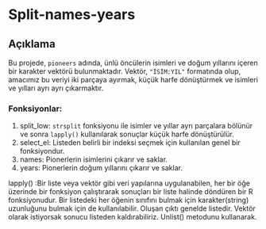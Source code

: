 # Split-names-years
## Açıklama

Bu projede, `pioneers` adında, ünlü öncülerin isimleri ve doğum yıllarını içeren bir karakter vektörü bulunmaktadır. Vektör, `"İSİM:YIL"` formatında olup, amacımız bu veriyi iki parçaya ayırmak, küçük harfe dönüştürmek ve isimleri ve yılları ayrı ayrı çıkarmaktır.

### Fonksiyonlar:
1. split_low: `strsplit` fonksiyonu ile isimler ve yıllar ayrı parçalara bölünür ve sonra `lapply()` kullanılarak sonuçlar küçük harfe dönüştürülür.
2. select_el: Listeden belirli bir indeksi seçmek için kullanılan genel bir fonksiyondur.
3. names: Pionerlerin isimlerini çıkarır ve saklar.
4. years: Pionerlerin doğum yıllarını çıkarır ve saklar.

lapply() :Bir liste veya vektör gibi veri yapılarına uygulanabilen, her bir öğe üzerinde bir fonksiyon çalıştırarak sonuçları bir liste halinde döndüren bir R fonksiyonudur. Bir listedeki her öğenin sınıfını bulmak için karakter(string) uzunluğunu bulmak için de kullanılabilir. Oluşan çıktı genelde listedir. Vektör olarak istiyorsak sonucu listeden kaldırabiliriz. Unlist() metodunu kullanarak.
